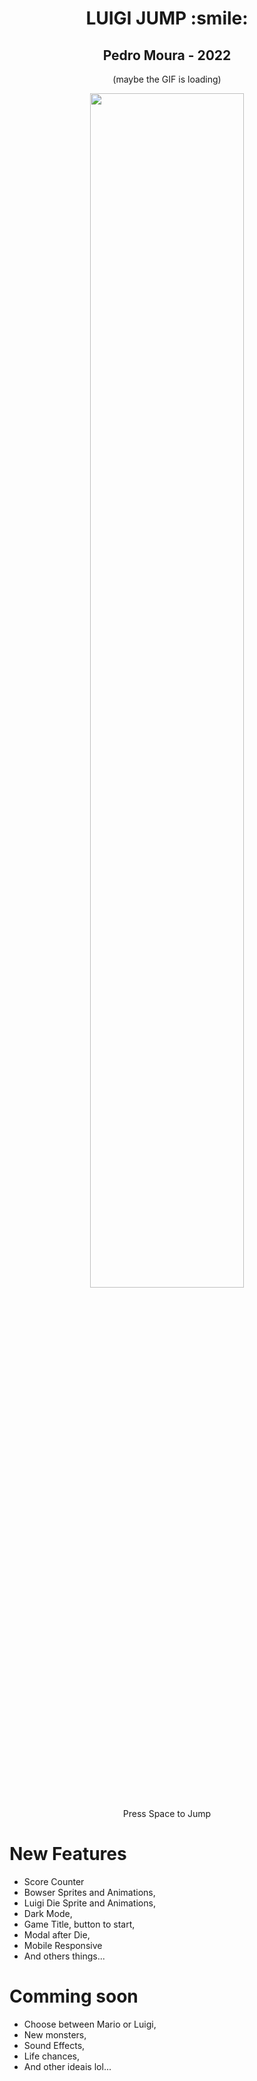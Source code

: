 <div align="center">
  <h1> LUIGI JUMP :smile:</h1>
  <h2>Pedro Moura - 2022</h2>
   <p>(maybe the GIF is loading)</p>
  <div>
    <img src="assets/img/jogo-rolando.gif" width="70%">
  </div>
  <p>Press Space to Jump</p>
</div>

 New Features 
 ============
 
- Score Counter
- Bowser Sprites and Animations,
- Luigi Die Sprite and Animations,
- Dark Mode,
- Game Title, button to start,
- Modal after Die,
- Mobile Responsive
- And others things...

Comming soon
=============
- Choose between Mario or Luigi,
- New monsters,
- Sound Effects,
- Life chances,
- And other ideais lol...
